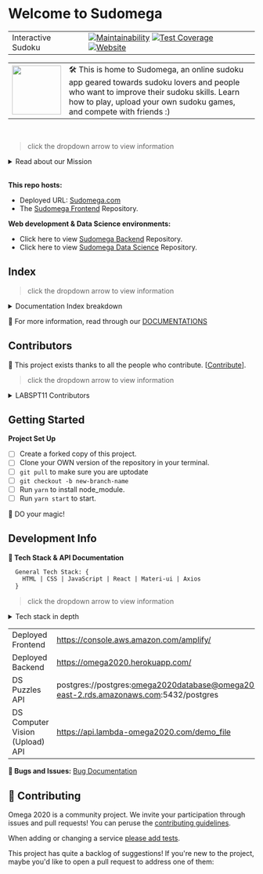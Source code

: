 # Welcome to Sudomega

|                    |                                                                                                                                                                                                                                                                                                                                                                                                                                                                                             |
| ------------------ | ------------------------------------------------------------------------------------------------------------------------------------------------------------------------------------------------------------------------------------------------------------------------------------------------------------------------------------------------------------------------------------------------------------------------------------------------------------------------------------------- |
| Interactive Sudoku | [![Maintainability](https://api.codeclimate.com/v1/badges/a8ac2afebe3339176f28/maintainability)](https://codeclimate.com/github/Lambda-School-Labs/omega2020-fe/maintainability) [![Test Coverage](https://api.codeclimate.com/v1/badges/a8ac2afebe3339176f28/test_coverage)](https://codeclimate.com/github/Lambda-School-Labs/omega2020-fe/test_coverage) [![Website](https://img.shields.io/website?color=green&style=flat-square&url=https://sudomega.com/)](https://www.sudomega.com/) |

|                                                                                           |                                                                                                                                                                                                                |
| ----------------------------------------------------------------------------------------- | -------------------------------------------------------------------------------------------------------------------------------------------------------------------------------------------------------------- |
| <img src="https://www.sudomega.com/static/media/omega-logo.f309356a.png" width = "100" /> | 🛠 This is home to Sudomega, an online sudoku app geared towards sudoku lovers and people who want to improve their sudoku skills. Learn how to play, upload your own sudoku games, and compete with friends :) |

<br/>

> click the dropdown arrow to view information

<details>
<summary>Read about our Mission </summary>
<br>
<h6>What problem does this application solve?</h6>
<p> Current Web-based Sudoku puzzles are clumsy, hard to use, and not visually stimulating or rewarding. Furthermore, few if any offer the able to register on the site and save your puzzle to come back to later. Or choose a difficulty(rendom, easy, medium etc..) and theme (darkmode,city mode etc..) for your puzzle page. Also no other Sudoku Web apps have option to upload a paper sudoku image, bring whole puzzle over to the web and continue playing.</p>
</details>

<br/>

**This repo hosts:**

- Deployed URL: [Sudomega.com](https://www.sudomega.com/)
- The [Sudomega Frontend](#) Repository.

**Web development & Data Science environments:**

- Click here to view [Sudomega Backend](https://github.com/Lambda-School-Labs/omega2020-be) Repository.
- Click here to view [Sudomega Data Science](https://github.com/Lambda-School-Labs/omega2020-ds) Repository.

## Index

> click the dropdown arrow to view information

<details>
<summary>Documentation Index breakdown</summary>
<br>
  <a href="#Welcome-to-Sudomega">⟶ About Sudomega</a><br/>
  <a href="#Contributors">⟶ Contributors</a><br/>
  <a href="#Getting-Started">⟶ Getting Started</a><br/>
  <a href="#Development-Info">⟶ Development Info</a><br/>
  <a href="#Contributing">⟶ Contributing</a><br/>
</details>

📂 For more information, read through our [DOCUMENTATIONS](#)

## Contributors

🙌 This project exists thanks to all the people who contribute. [[Contribute](#Contributing)].

> click the dropdown arrow to view information

<details>
<summary>LABSPT11 Contributors </summary>
<br>
<table style="width:100%">
  <tr>
    <th><a href="https://github.com/JessicaDosseh">​Jessica Dosseh</a></th>
    <th><a href="https://github.com/aanderson9313">​Alexis Anderson</a></th>
    <th><a href="https://github.com/CarlosETurcios">​Carlos Turcios</a></th>
    <th><a href="https://github.com/taraSherman">​Tara Sherman</a></th>
    <th><a href="https://github.com/TOSINNIJIS1">​Vincent Adeniji</a></th>
  </tr>
  <tr>
    <td align="center" valign="center">
      <img src="https://avatars2.githubusercontent.com/u/24831198?s=460&u=4e2d7a78a8d4ba798589a59075bb98cd1b0e7e26&v=4" alt="Jessica Dosseh" width = "100" border-radius="50%">
    </td>
    <td align="center" valign="center">
      <img src="https://ca.slack-edge.com/ESZCHB482-W012BRNRD9C-a2e830df8d7f-512" alt="Alexis Anderson" width = "100" border-radius="50%">
    </td>
    <td align="center" valign="center">
      <img src="https://ca.slack-edge.com/ESZCHB482-W0138D436D6-e0838d1d105e-512" alt="Carlos Turcios" width = "100" border-radius="50%">
    </td>
    <td align="center" valign="center">
      <img src="https://avatars1.githubusercontent.com/u/44125075?s=460&u=0d892d66ffa3913439ffd4badbc0d4875f5ecd32&v=4" alt="Tara Sherman" width = "100" border-radius="50%">
    </td>
    <td align="center" valign="center">
      <img src="https://ca.slack-edge.com/ESZCHB482-W012BRP432S-5ca2303ff84a-512" alt="Vincent Adeniji" width = "100" border-radius="50%">
    </td>
  </tr>
  <tr>
    <th><a href="https://github.com/JessicaDosseh">Github</a></th>
    <th><a href="https://github.com/aanderson9313">Github</a></th>
    <th><a href="https://github.com/CarlosETurcios">Github</a></th>
    <th><a href="https://github.com/taraSherman">Github</a></th>
    <th><a href="https://github.com/TOSINNIJIS1">Github</a></th>
  </tr>
  <tr>
    <th><a href="https://www.linkedin.com/in/jessicadosseh/">LinkedIn</a></th>
    <th><a href="https://www.linkedin.com/in/alexis-anderson-530795196/">LinkedIn</a></th>
    <th><a href="https://www.linkedin.com/in/carlos-turcios-b5051055/">LinkedIn</a></th>
    <th><a href="https://www.linkedin.com/in/tarasherman/">LinkedIn</a></th>
    <th><a href="https://www.linkedin.com/in/vincent-adeniji-363008116/">LinkedIn</a></th>
  </tr>
</table>
</details>

## Getting Started

**Project Set Up**

- [ ] Create a forked copy of this project.
- [ ] Clone your OWN version of the repository in your terminal.
- [ ] `git pull` to make sure you are uptodate
- [ ] `git checkout -b new-branch-name`
- [ ] Run `yarn` to install node_module.
- [ ] Run `yarn start` to start.

:rocket: DO your magic!

## Development Info

**💾 Tech Stack & API Documentation**

```HTML
  General Tech Stack: {
    HTML | CSS | JavaScript | React | Materi-ui | Axios
  }
```

> click the dropdown arrow to view information

<details>
<summary>Tech stack in depth </summary>
<br>
  <details>
    <summary>Frontend </summary>
    <br>
    <h5>Solution: React, React Router, Context</h5>
    <h6>What problems does this solution solve for this specific project?</h6>
    <ul>
      <li>Increases performance.</li>
      <li>React Router manages the url and declares what will be rendered</li>
      <li>It is the best of both worlds, integrating both server-side and client-side rendering.</li>
      <li>Can reuse components</li>
      <li>Code is stable since it flows in one direction</li>
    </ul>
    <h6>What are the costs of using this solution?</h6>
    <ul>
      <li>The app has to load fully before it is useful</li>
      <li>Lots of libraries must be used</li>
      <li>Folder structure can get complicated</li>
    </ul>
    <h6>What will you be using for styling and presentation?</h6>
    <ul>
      <li>Material UI, React Styling Components and some 'vanilla' CSS</li>
    </ul>
  </details>
  <details>
    <summary>Backend </summary>
    <br>
    <h5>Solution: Node, Express, Postgres , Knex</h5>
    <h6>What problems does this solution solve for this specific project?</h6>
    <ul>
      <li>Easy to configure</li>
      <li>Middleware added for security</li>
      <li>Large, active support community</li>
      <li>Benefit of Fullstack JS</li>
      <li>Supports concurrency</li>
      <li>Scalable</li>
    </ul>
    <h6>What are the costs of using this solution?</h6>
    <ul>
      <li>Unstable API due to constant updates lacking backwards compatibility</li>
      <li>Express error messages can often times be unhelpful</li>
      <li>Slower performance</li>
      <li>Relational database structuring</li>
      <li>Open source</li>
      <li>Postgres debugging can be difficult</li>
    </ul>
  </details>
  <details>
    <summary>Deployment </summary>
    <br>
    <h5>Solution: AWS Amplify, Heroku</h5>
    <h6>What problems does this solution solve for this specific project?</h6>
    <ul>
      <li>Great Github integration for allowing branch deployments and predeployment conflict checks.</li>
      <li>Quick and easy setup, with very little additional code needed.</li>
      <li>Free deployment.</li>
      <li>Heroku offers relatively easy Postgres implementation.</li>
      <li>Scalable</li>
    </ul>
    <h6>What are the costs of using this solution?</h6>
    <ul>
      <li>We have no control over 'out of house' platforms</li>
      <li>Relatively low network performance on Heroku</li>
    </ul>
  </details>
  <details>
    <summary>Features Documentation</summary>
    <br>
    <a href="url">Landing Page</a><br/>
    <a href="url">Login & Registration Page</a><br/>
    <a href="url">Game Page</a><br/>
    <a href="url">Tutorial Page</a><br/>
    <a href="url">Upload Puzzle</a><br/>
    <a href="url">About us Page</a><br/>
    <a href="url">Dark and Light Mode</a><br/>
 </details>
</details>

|                                 |                                                                                                        |
| ------------------------------- | ------------------------------------------------------------------------------------------------------ |
| Deployed Frontend               | https://console.aws.amazon.com/amplify/                                                                |
| Deployed Backend                | https://omega2020.herokuapp.com/                                                                       |
| DS Puzzles API                  | postgres://postgres:omega2020database@omega2020.cbydc0au6atn.us-east-2.rds.amazonaws.com:5432/postgres |
| DS Computer Vision (Upload) API | https://api.lambda-omega2020.com/demo_file                                                             |

**🐞 Bugs and Issues:**
[Bug Documentation](./DOCUMENTATION/Bugs)

## 🤝 Contributing

Omega 2020 is a community project. We invite your participation through issues and pull requests! You can peruse the [contributing guidelines](#).

When adding or changing a service [please add tests](#).

This project has quite a backlog of suggestions! If you're new to the project, maybe you'd like to open a pull request to address one of them:
